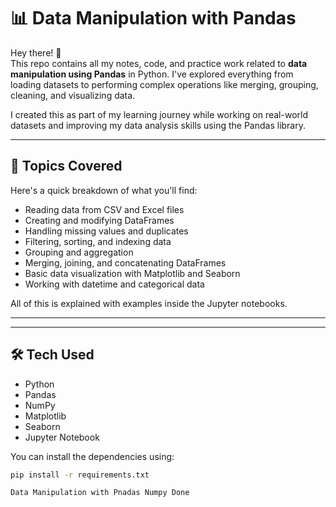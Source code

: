 # 📊 Data Manipulation with Pandas

Hey there! 👋  
This repo contains all my notes, code, and practice work related to **data manipulation using Pandas** in Python. I've explored everything from loading datasets to performing complex operations like merging, grouping, cleaning, and visualizing data.

I created this as part of my learning journey while working on real-world datasets and improving my data analysis skills using the Pandas library.

---

## 🚀 Topics Covered

Here's a quick breakdown of what you'll find:

- Reading data from CSV and Excel files
- Creating and modifying DataFrames
- Handling missing values and duplicates
- Filtering, sorting, and indexing data
- Grouping and aggregation
- Merging, joining, and concatenating DataFrames
- Basic data visualization with Matplotlib and Seaborn
- Working with datetime and categorical data

All of this is explained with examples inside the Jupyter notebooks.

---

---

## 🛠️ Tech Used

- Python
- Pandas
- NumPy
- Matplotlib
- Seaborn
- Jupyter Notebook

You can install the dependencies using:

```bash
pip install -r requirements.txt

Data Manipulation with Pnadas Numpy Done

